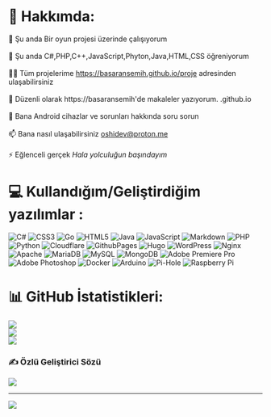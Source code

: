 # 💫 Hakkımda:
🔭 Şu anda Bir oyun projesi üzerinde çalışıyorum<br><br>🌱 Şu anda C#,PHP,C++,JavaScript,Phyton,Java,HTML,CSS öğreniyorum<br><br>👨‍💻 Tüm projelerime https://basaransemih.github.io/proje adresinden ulaşabilirsiniz<br><br>📝 Düzenli olarak https://basaransemih'de makaleler yazıyorum. .github.io<br><br>💬 Bana Android cihazlar ve sorunları hakkında soru sorun<br><br>📫 Bana nasıl ulaşabilirsiniz oshidev@proton.me<br><br>⚡ Eğlenceli gerçek *Hala yolculuğun başındayım*


# 💻 Kullandığım/Geliştirdiğim yazılımlar :
![C#](https://img.shields.io/badge/c%23-%23239120.svg?style=for-the-badge&logo=csharp&logoColor=white) ![CSS3](https://img.shields.io/badge/css3-%231572B6.svg?style=for-the-badge&logo=css3&logoColor=white) ![Go](https://img.shields.io/badge/go-%2300ADD8.svg?style=for-the-badge&logo=go&logoColor=white) ![HTML5](https://img.shields.io/badge/html5-%23E34F26.svg?style=for-the-badge&logo=html5&logoColor=white) ![Java](https://img.shields.io/badge/java-%23ED8B00.svg?style=for-the-badge&logo=openjdk&logoColor=white) ![JavaScript](https://img.shields.io/badge/javascript-%23323330.svg?style=for-the-badge&logo=javascript&logoColor=%23F7DF1E) ![Markdown](https://img.shields.io/badge/markdown-%23000000.svg?style=for-the-badge&logo=markdown&logoColor=white) ![PHP](https://img.shields.io/badge/php-%23777BB4.svg?style=for-the-badge&logo=php&logoColor=white) ![Python](https://img.shields.io/badge/python-3670A0?style=for-the-badge&logo=python&logoColor=ffdd54) ![Cloudflare](https://img.shields.io/badge/Cloudflare-F38020?style=for-the-badge&logo=Cloudflare&logoColor=white) ![GithubPages](https://img.shields.io/badge/github%20pages-121013?style=for-the-badge&logo=github&logoColor=white) ![Hugo](https://img.shields.io/badge/Hugo-black.svg?style=for-the-badge&logo=Hugo) ![WordPress](https://img.shields.io/badge/WordPress-%23117AC9.svg?style=for-the-badge&logo=WordPress&logoColor=white) ![Nginx](https://img.shields.io/badge/nginx-%23009639.svg?style=for-the-badge&logo=nginx&logoColor=white) ![Apache](https://img.shields.io/badge/apache-%23D42029.svg?style=for-the-badge&logo=apache&logoColor=white) ![MariaDB](https://img.shields.io/badge/MariaDB-003545?style=for-the-badge&logo=mariadb&logoColor=white) ![MySQL](https://img.shields.io/badge/mysql-%2300000f.svg?style=for-the-badge&logo=mysql&logoColor=white) ![MongoDB](https://img.shields.io/badge/MongoDB-%234ea94b.svg?style=for-the-badge&logo=mongodb&logoColor=white) ![Adobe Premiere Pro](https://img.shields.io/badge/Adobe%20Premiere%20Pro-9999FF.svg?style=for-the-badge&logo=Adobe%20Premiere%20Pro&logoColor=white) ![Adobe Photoshop](https://img.shields.io/badge/adobe%20photoshop-%2331A8FF.svg?style=for-the-badge&logo=adobe%20photoshop&logoColor=white) ![Docker](https://img.shields.io/badge/docker-%230db7ed.svg?style=for-the-badge&logo=docker&logoColor=white) ![Arduino](https://img.shields.io/badge/-Arduino-00979D?style=for-the-badge&logo=Arduino&logoColor=white) ![Pi-Hole](https://img.shields.io/badge/pihole-%2396060C.svg?style=for-the-badge&logo=pi-hole&logoColor=white) ![Raspberry Pi](https://img.shields.io/badge/-RaspberryPi-C51A4A?style=for-the-badge&logo=Raspberry-Pi)
# 📊 GitHub İstatistikleri:
![](https://github-readme-stats.vercel.app/api?username=basaransemih&theme=dark&hide_border=false&include_all_commits=true&count_private=false)<br/>
![](https://github-readme-streak-stats.herokuapp.com/?user=basaransemih&theme=dark&hide_border=false)<br/>
![](https://github-readme-stats.vercel.app/api/top-langs/?username=basaransemih&theme=dark&hide_border=false&include_all_commits=true&count_private=false&layout=compact)

### ✍️ Özlü Geliştirici Sözü
![](https://quotes-github-readme.vercel.app/api?type=vetical&theme=dark)

---
[![](https://visitcount.itsvg.in/api?id=basaransemih&icon=0&color=1)](https://visitcount.itsvg.in)

<!-- Proudly created with GPRM ( https://gprm.itsvg.in ) -->
